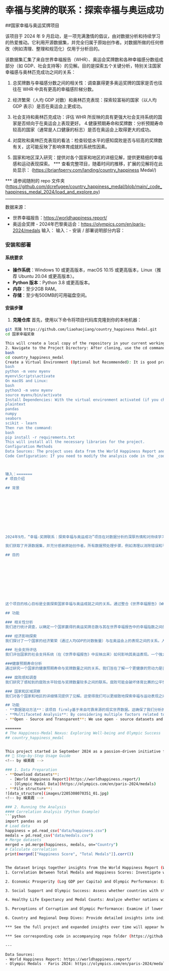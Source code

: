 

# 幸福与奖牌的联系：探索幸福与奥运成功
##国家幸福与奥运奖牌项目

该项目于 2024 年 9 月启动，是一项充满激情的倡议，由对数据分析和持续学习的热爱推动。它利用开源数据集，并完全归属于原始创作者。对数据所做的任何修改（例如清理、整理和规范化）仅用于分析目的。

该数据集汇集了来自世界幸福报告（WHR）、奥运会奖牌数和各种幸福感分数组成部分（如 GDP、社会支持等）的见解。目的是探索五个关键分析，特别关注国家幸福感与奥林匹克成功之间的关系：

1. 总奖牌数与幸福感分数之间的相关性：调查赢得更多奥运奖牌的国家是否也往往在 WHR 中具有更高的幸福感阶梯分数。
2. 经济繁荣（人均 GDP 对数）和奥林匹克表现：探索较富裕的国家（以人均 GDP 表示）是否在奥运会上更成功。
3. 社会支持和奥林匹克成功：评估 WHR 所反映的具有更强大社会支持系统的国家是否倾向于在奥运会上表现更好。
4.健康预期寿命和奖牌数：分析预期寿命较高的国家（通常是人口健康的标志）是否在奥运会上取得更大的成功。
5. 对腐败和奥林匹克表现的看法：检查较低水平的感知腐败是否与较高的奖牌数有关，这可能反映了影响体育成就的系统性因素。

6. 国家和地区深入研究：提供对各个国家和地区的详细见解，提供更精细的幸福感和运动表现探索。
*** 查看完整项目，随着时间的推移，扩展的见解将在此处显示：
(https://brianfperry.com/landing/country_happiness Medal/)

*** 请参阅随附的 repo 文件夹 (https://github.com/dcrefugee/country_happiness_medal/blob/main/_code_happiness_medal_2024/load_and_explore.py)

---











































































数据来源：
- 世界幸福报告：https://worldhappiness.report/  
- 奥运会奖牌 - 2024年巴黎奥运会：https://olympics.com/en/paris-2024/medals
输入：<!-- by 廖浩江 -->
输入：- 安装 / 部署说明部分内容：

### 安装和部署

#### 系统要求
- **操作系统**：Windows 10 或更高版本，macOS 10.15 或更高版本，Linux（推荐 Ubuntu 20.04 或更高版本）。
- **Python 版本**：Python 3.8 或更高版本。
- **内存**：至少2GB RAM。
- **存储**：至少有500MB的可用磁盘空间。

#### 安装步骤

1. **克隆仓库**
首先，使用以下命令将项目代码库克隆到你的本地机器：
```bash
git 克隆 https://github.com/liaohaojiang/country_happiness Medal.git
cd 国家幸福奖章

This will create a local copy of the repository in your current working directory.
2. Navigate to the Project Directory: After cloning, use the cd command to enter the project directory:
bash
cd country_happiness_medal
Create a Virtual Environment (Optional but Recommended): It is good practice to use a virtual environment to isolate the project's dependencies. On Windows, you can use the following commands:
bash
python -m venv myenv
myenv\Scripts\activate
On macOS and Linux:
bash
python3 -m venv myenv
source myenv/bin/activate
Install Dependencies: With the virtual environment activated (if you chose to use one), install the required Python libraries. You can use pip to install them. Create a requirements.txt file in the project directory with the following content:
plaintext
pandas
numpy
seaborn
scikit - learn
Then run the command:
bash
pip install -r requirements.txt
This will install all the necessary libraries for the project.
Configuration Methods
Data Sources: The project uses data from the World Happiness Report and the 2024 Paris Olympics medal data. Ensure that the data files (2024 Medal and WHR Master Table.csv, 2024 WHR and Medal Country outliers_large_z_diff.csv, 2024_medal_ladder_z_by_region.csv) are present in the project directory. If you want to update the data, you can download the latest versions from the official sources (https://worldhappiness.report/ and https://olympics.com/en/paris - 2024/medals) and replace the existing files.
Code Configuration: If you need to modify the analysis code in the _code_happiness_medal_2024 folder, make sure you understand the functionality of each module. For example, if you want to change the statistical methods used in the correlation analysis in load_and_explore.py, you should carefully review the code and the relevant documentation of the libraries being used.



输入：=======
# 项目介绍

## 背景










2024年9月，“幸福-奖牌联系：探索幸福与奥运成功”项目在对数据分析的深厚热情和对持续学习的坚定承诺下启动。在一个数据能够揭示复杂关系的世界里，我们对国家幸福与奥运表现之间潜在联系感到好奇。

我们获取了开源数据集，并充分感谢原始创作者。所有数据预处理步骤，例如清理以消除错误和不一致性、整理以将数据转换为适当格式、以及标准化以统一值，都是为了进行深入和准确的分析而严格进行的。

## 目的










这个项目的核心目标是全面探索国家幸福与奥运成就之间的关系。通过整合《世界幸福报告》（WHR）、奥运奖牌数以及幸福指数的各个组成部分，包括GDP、社会支持等数据，我们旨在进行五项关键分析。这些分析旨在揭示国家幸福相关的因素，如幸福、经济繁荣、社会支持、预期寿命和腐败感知等，是否对国家的奥运表现有显著影响。

## 功能

### 相关性分析
我们进行统计调查，以确定一个国家赢得的奥运奖牌总数与其在世界幸福报告中的幸福指数之间的相关性。此分析帮助我们了解是否存在一种普遍趋势，即奥运表现更出色的国家往往拥有更高的国民幸福水平。

### 经济影响探索
我们探讨了一个国家的经济繁荣（通过人均GDP的对数衡量）与在奥运会上的表现之间的关系。人均GDP较高通常意味着更好的体育基础设施、运动员训练和发展项目资源。此分析旨在揭示富裕国家在奥运比赛中是否具有竞争优势。

### 社会支持评估
我们评估国家的社会支持系统（在《世界幸福报告》中反映出来）如何影响其奥运表现。一个强大的社会支持系统可以为运动员提供必要的情感、财务和制度支持。通过分析这种关系，我们可以了解是否拥有更强大社会支持网络的国家更有可能培养出成功的奥运运动员。

###健康预期寿命分析
通过研究一个国家的健康预期寿命与奖牌数量之间的关系，我们旨在了解一个更健康的劳动力是否有助于在奥运会上取得更大的成功。更高的预期寿命通常是一个运作良好的医疗系统、健康的生活方式和总体良好生活条件的指标，这些都可能对运动员有益。

### 腐败感知调查
我们研究了感知到的腐败水平较低与奖牌数量较多之间的联系。腐败可能会破坏体育比赛的公平性，限制运动员获取资源的机会，并扰乱体育机构的正常运作。此分析可以突出可能影响体育成就的系统性因素，以及对奥运会成功而言，保持无腐败环境的重要性。

### 国家和区域洞察
我们对各个国家和地区的详细情况提供了见解。这使得我们可以更细致地探索幸福与运动表现之间的关系，同时考虑到每个国家或地区的独特文化、社会和经济特征。

## 功能
- **数据驱动方法**：该项目 firmly基于来自可靠来源的现实世界数据。这确保了我们分析的客观性和可信性，使我们能够基于实证证据得出有意义的结论。
- **Multifaceted Analysis**: By considering multiple factors related to national well - being and Olympic performance, we offer a comprehensive view of the relationship between the two. This holistic approach helps us capture the complex interplay of various elements that contribute to a country's Olympic success.
- **Open - Source and Transparent**: We use open - source datasets and make our code publicly available. This promotes transparency in our research process and allows other researchers to reproduce our results, validate our findings, and build upon our work.

=======
# The Happiness-Medal Nexus: Exploring Well-being and Olympic Success
## country_happiness_medal


This project started in September 2024 as a passion-driven initiative fueled by a love for data analysis and continuous learning. It leverages open-source datasets, with full attribution given to the original creators. Any modifications made to the data, such as cleansing, wrangling, and normalization, are purely for analytical purposes.
## 📖 Step-by-Step Usage Guide  
<!-- by 植美霞 -->

### 1. Data Preparation  
- **Download datasets**:  
  - [World Happiness Report](https://worldhappiness.report/)  
  - [Olympic Medal Data](https://olympics.com/en/paris-2024/medals)  
- **File structure**:  
![data_structure](images/2205308070351_01.jpg)  
<!-- by 植美霞 -->

### 2. Running the Analysis  
#### Correlation Analysis (Python Example)  
```python
import pandas as pd
# Load data
happiness = pd.read_csv("data/happiness.csv")  
medals = pd.read_csv("data/medals.csv")  
# Merge datasets
merged = pd.merge(happiness, medals, on="Country")  
# Calculate correlation
print(merged[["Happiness Score", "Total Medals"]].corr())


The dataset brings together insights from the World Happiness Report (WHR), Olympic medal counts, and various happiness score components (such as GDP, social support, and more). The aim is to explore five key analyses, particularly focusing on the relationship between national happiness and Olympic success:
1. Correlation Between Total Medals and Happiness Scores: Investigate whether countries that win more Olympic medals also tend to have higher happiness ladder scores in the WHR.

2. Economic Prosperity (Log GDP per Capita) and Olympic Performance: Explore if wealthier countries, as indicated by GDP per capita, are more successful in the Olympics.

3. Social Support and Olympic Success: Assess whether countries with stronger social support systems, as reflected in the WHR, tend to perform better in the Olympics.

4. Healthy Life Expectancy and Medal Counts: Analyze whether nations with higher life expectancies—often a sign of a healthier population—have greater Olympic success.

5. Perceptions of Corruption and Olympic Performance: Examine if lower levels of perceived corruption are linked to higher medal counts, potentially reflecting systemic factors that influence sports achievement.

6. Country and Regional Deep Dives: Provide detailed insights into individual countries and regions, offering a more granular exploration of happiness and sports performance.

*** See the full project and expanded insights over time will appear here: (https://brianfperry.com/landing/country_happiness_medal/)

*** See corresponding code in accompanying repo folder (https://github.com/dcrefugee/country_happiness_medal/blob/main/_code_happiness_medal_2024/load_and_explore.py)

---

Data Sources:  
- World Happiness Report: https://worldhappiness.report/  
- Olympic Medals - Paris 2024: https://olympics.com/en/paris-2024/medals

